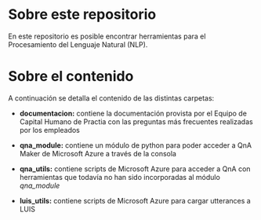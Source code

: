 # Sobre este repositorio

En este repositorio es posible encontrar herramientas para el Procesamiento del Lenguaje Natural (NLP).

# Sobre el contenido

 A continuación se detalla el contenido de las distintas carpetas:

 - **documentacion:** contiene la documentación provista por el Equipo de Capital Humano de Practia con las preguntas más frecuentes realizadas por los empleados

 - **qna_module:** contiene un módulo de python para poder acceder a QnA Maker de Microsoft Azure a través de la consola
 
 - **qna_utils:** contiene scripts de Microsoft Azure para acceder a QnA con herramientas que todavía no han sido incorporadas al módulo *qna_module*

 - **luis_utils:** contiene scripts de Microsoft Azure para cargar utterances a LUIS


